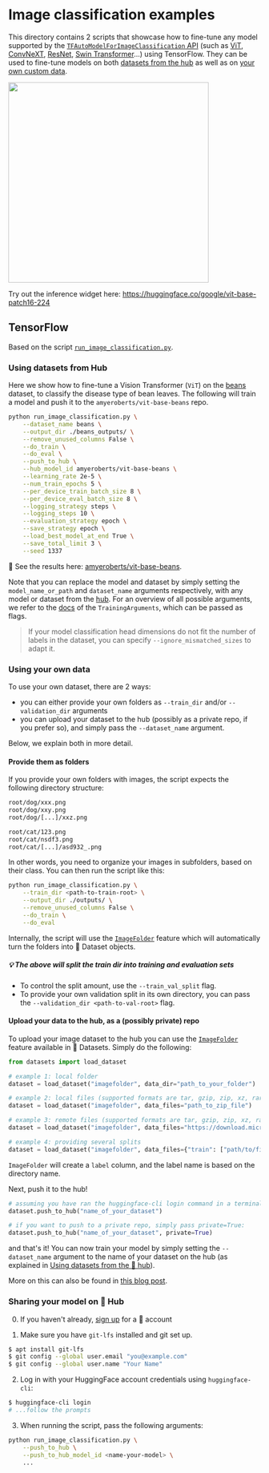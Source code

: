 <!---
Copyright 2023 The HuggingFace Team. All rights reserved.

Licensed under the Apache License, Version 2.0 (the "License");
you may not use this file except in compliance with the License.
You may obtain a copy of the License at

    http://www.apache.org/licenses/LICENSE-2.0

Unless required by applicable law or agreed to in writing, software
distributed under the License is distributed on an "AS IS" BASIS,
WITHOUT WARRANTIES OR CONDITIONS OF ANY KIND, either express or implied.
See the License for the specific language governing permissions and
limitations under the License.
-->

# Image classification examples

This directory contains 2 scripts that showcase how to fine-tune any model supported by the [`TFAutoModelForImageClassification` API](https://huggingface.co/docs/transformers/main/en/model_doc/auto#transformers.TFAutoModelForImageClassification) (such as [ViT](https://huggingface.co/docs/transformers/main/en/model_doc/vit), [ConvNeXT](https://huggingface.co/docs/transformers/main/en/model_doc/convnext), [ResNet](https://huggingface.co/docs/transformers/main/en/model_doc/resnet), [Swin Transformer](https://huggingface.co/docs/transformers/main/en/model_doc/swin)...) using TensorFlow. They can be used to fine-tune models on both [datasets from the hub](#using-datasets-from-hub) as well as on [your own custom data](#using-your-own-data).

<img src="https://huggingface.co/datasets/huggingface/documentation-images/resolve/main/image_classification_inference_widget.png" height="400" />

Try out the inference widget here: https://huggingface.co/google/vit-base-patch16-224

## TensorFlow

Based on the script [`run_image_classification.py`](https://github.com/huggingface/transformers/blob/main/examples/tensorflow/image-classification/run_image_classification.py).

### Using datasets from Hub

Here we show how to fine-tune a Vision Transformer (`ViT`) on the [beans](https://huggingface.co/datasets/beans) dataset, to classify the disease type of bean leaves. The following will train a model and push it to the `amyeroberts/vit-base-beans` repo.

```bash
python run_image_classification.py \
    --dataset_name beans \
    --output_dir ./beans_outputs/ \
    --remove_unused_columns False \
    --do_train \
    --do_eval \
    --push_to_hub \
    --hub_model_id amyeroberts/vit-base-beans \
    --learning_rate 2e-5 \
    --num_train_epochs 5 \
    --per_device_train_batch_size 8 \
    --per_device_eval_batch_size 8 \
    --logging_strategy steps \
    --logging_steps 10 \
    --evaluation_strategy epoch \
    --save_strategy epoch \
    --load_best_model_at_end True \
    --save_total_limit 3 \
    --seed 1337
```

👀 See the results here: [amyeroberts/vit-base-beans](https://huggingface.co/amyeroberts/vit-base-beans).

Note that you can replace the model and dataset by simply setting the `model_name_or_path` and `dataset_name` arguments respectively, with any model or dataset from the [hub](https://huggingface.co/). For an overview of all possible arguments, we refer to the [docs](https://huggingface.co/docs/transformers/main_classes/trainer#transformers.TrainingArguments) of the `TrainingArguments`, which can be passed as flags.

> If your model classification head dimensions do not fit the number of labels in the dataset, you can specify `--ignore_mismatched_sizes` to adapt it.

### Using your own data

To use your own dataset, there are 2 ways:
- you can either provide your own folders as `--train_dir` and/or `--validation_dir` arguments
- you can upload your dataset to the hub (possibly as a private repo, if you prefer so), and simply pass the `--dataset_name` argument.

Below, we explain both in more detail.

#### Provide them as folders

If you provide your own folders with images, the script expects the following directory structure:

```bash
root/dog/xxx.png
root/dog/xxy.png
root/dog/[...]/xxz.png

root/cat/123.png
root/cat/nsdf3.png
root/cat/[...]/asd932_.png
```

In other words, you need to organize your images in subfolders, based on their class. You can then run the script like this:

```bash
python run_image_classification.py \
    --train_dir <path-to-train-root> \
    --output_dir ./outputs/ \
    --remove_unused_columns False \
    --do_train \
    --do_eval
```

Internally, the script will use the [`ImageFolder`](https://huggingface.co/docs/datasets/v2.0.0/en/image_process#imagefolder) feature which will automatically turn the folders into 🤗 Dataset objects.

##### 💡 The above will split the train dir into training and evaluation sets
  - To control the split amount, use the `--train_val_split` flag.
  - To provide your own validation split in its own directory, you can pass the `--validation_dir <path-to-val-root>` flag.

#### Upload your data to the hub, as a (possibly private) repo

To upload your image dataset to the hub you can use the [`ImageFolder`](https://huggingface.co/docs/datasets/v2.0.0/en/image_process#imagefolder) feature available in 🤗 Datasets. Simply do the following:

```python
from datasets import load_dataset

# example 1: local folder
dataset = load_dataset("imagefolder", data_dir="path_to_your_folder")

# example 2: local files (supported formats are tar, gzip, zip, xz, rar, zstd)
dataset = load_dataset("imagefolder", data_files="path_to_zip_file")

# example 3: remote files (supported formats are tar, gzip, zip, xz, rar, zstd)
dataset = load_dataset("imagefolder", data_files="https://download.microsoft.com/download/3/E/1/3E1C3F21-ECDB-4869-8368-6DEBA77B919F/kagglecatsanddogs_3367a.zip")

# example 4: providing several splits
dataset = load_dataset("imagefolder", data_files={"train": ["path/to/file1", "path/to/file2"], "test": ["path/to/file3", "path/to/file4"]})
```

`ImageFolder` will create a `label` column, and the label name is based on the directory name.

Next, push it to the hub!

```python
# assuming you have ran the huggingface-cli login command in a terminal
dataset.push_to_hub("name_of_your_dataset")

# if you want to push to a private repo, simply pass private=True:
dataset.push_to_hub("name_of_your_dataset", private=True)
```

and that's it! You can now train your model by simply setting the `--dataset_name` argument to the name of your dataset on the hub (as explained in [Using datasets from the 🤗 hub](#using-datasets-from-hub)).

More on this can also be found in [this blog post](https://huggingface.co/blog/image-search-datasets).

### Sharing your model on 🤗 Hub

0. If you haven't already, [sign up](https://huggingface.co/join) for a 🤗 account

1. Make sure you have `git-lfs` installed and git set up.

```bash
$ apt install git-lfs
$ git config --global user.email "you@example.com"
$ git config --global user.name "Your Name"
```

2. Log in with your HuggingFace account credentials using `huggingface-cli`:

```bash
$ huggingface-cli login
# ...follow the prompts
```

3. When running the script, pass the following arguments:

```bash
python run_image_classification.py \
    --push_to_hub \
    --push_to_hub_model_id <name-your-model> \
    ...
```
